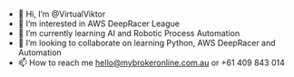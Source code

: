 - 👋 Hi, I’m @VirtualViktor
- 👀 I’m interested in AWS DeepRacer League
- 🌱 I’m currently learning AI and Robotic Process Automation
- 💞️ I’m looking to collaborate on learning Python, AWS DeepRacer and Automation
- 📫 How to reach me hello@mybrokeronline.com.au or +61 409 843 014

<!---
ViktorTheBroker/ViktorTheBroker is a ✨ special ✨ repository because its `README.md` (this file) appears on your GitHub profile.
You can click the Preview link to take a look at your changes.
--->
